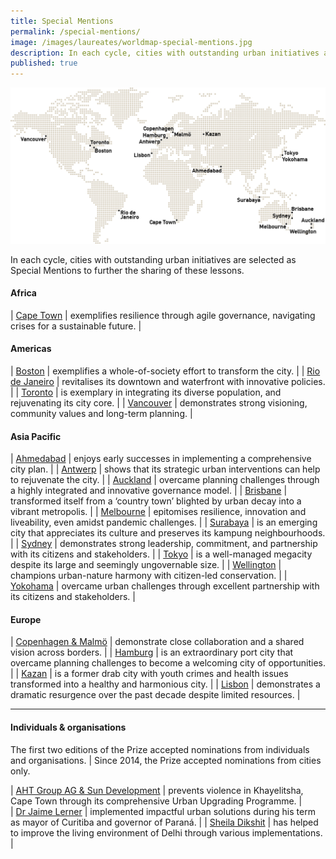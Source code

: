 ```yaml
---
title: Special Mentions
permalink: /special-mentions/
image: /images/laureates/worldmap-special-mentions.jpg
description: In each cycle, cities with outstanding urban initiatives are selected as Special Mentions to further the sharing of these lessons.
published: true
---
```


![Special Mentions](/images/laureates/worldmap-special-mentions.jpg/)

In each cycle, cities with outstanding urban initiatives are selected as Special Mentions to further the sharing of these lessons. 

#### **Africa**

| [Cape Town](/cape-town/) | exemplifies resilience through agile governance, navigating crises for a sustainable future. | 

#### **Americas**

| [Boston](/boston/) | exemplifies a whole-of-society effort to transform the city. |
| [Rio de Janeiro](/rio-de-janeiro/) | revitalises its downtown and waterfront with innovative policies. |
| [Toronto](/toronto/) | is exemplary in integrating its diverse population, and rejuvenating its city core. |
| [Vancouver](/vancouver/) | demonstrates strong visioning, community values and long-term planning. |

#### **Asia Pacific**

| [Ahmedabad](/ahmedabad/) | enjoys early successes in implementing a comprehensive city plan. | 
| [Antwerp](/antwerp/) | shows that its strategic urban interventions can help to rejuvenate the city. | 
| [Auckland](/auckland/) | overcame planning challenges through a highly integrated and innovative governance model. | 
| [Brisbane](/brisbane/) | transformed itself from a ‘country town’ blighted by urban decay into a vibrant metropolis. | 
| [Melbourne](/melbourne2/) | epitomises resilience, innovation and liveability, even amidst pandemic challenges. | 
| [Surabaya](/surabaya/) | is an emerging city that appreciates its culture and preserves its kampung neighbourhoods. | 
| [Sydney](/sydney/) | demonstrates strong leadership, commitment, and partnership with its citizens and stakeholders. | 
| [Tokyo](/tokyo/) | is a well-managed megacity despite its large and seemingly ungovernable size. | 
| [Wellington](/wellington/) | champions urban-nature harmony with citizen-led conservation. | 
| [Yokohama](/yokohama/) | overcame urban challenges through excellent partnership with its citizens and stakeholders. | 

#### **Europe**

| [Copenhagen & Malmö](/copenhagen-malmo/) | demonstrate close collaboration and a shared vision across borders. | 
| [Hamburg](/hamburg/) | is an extraordinary port city that overcame planning challenges to become a welcoming city of opportunities. | 
| [Kazan](/kazan/) | is a former drab city with youth crimes and health issues transformed into a healthy and harmonious city. | 
| [Lisbon](/lisbon/) | demonstrates a dramatic resurgence over the past decade despite limited resources. |  

---

#### **Individuals & organisations**

The first two editions of the Prize accepted nominations from individuals and organisations. |  Since 2014, the Prize accepted nominations from cities only.

| [AHT Group AG & Sun Development](/khayelitsha/) | prevents violence in Khayelitsha, Cape Town through its comprehensive Urban Upgrading Programme. |  
| [Dr Jaime Lerner](/jaime-lerner/) | implemented impactful urban solutions during his term as mayor of Curitiba and governor of Paraná. | 
| [Sheila Dikshit](/sheila-dikshit/) | has helped to improve the living environment of Delhi through various implementations. | 

